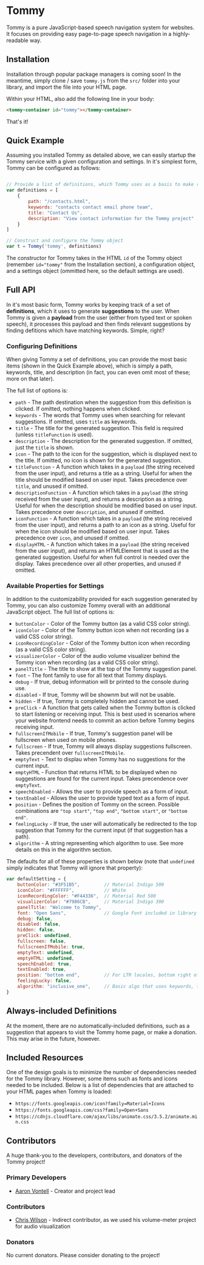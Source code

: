 # Tommy

Tommy is a pure JavaScript-based speech navigation system for websites. It focuses on providing easy page-to-page speech navigation in a highly-readable way.

## Installation

Installation through popular package managers is coming soon! In the meantime, simply clone / save `tommy.js` from the `src/` folder into your library, and import the file into your HTML page.

Within your HTML, also add the following line in your body:
```html
<tommy-container id="tommy"></tommy-container>
```

That's it!

## Quick Example

Assuming you installed Tommy as detailed above, we can easily startup the Tommy service with a given configuration and settings. In it's simplest form, Tommy can be configured as follows:

```javascript

// Provide a list of definitions, which Tommy uses as a basis to make recommendations
var definitions = [
    {
        path: "/contacts.html",
        keywords: "contacts contact email phone team",
        title: "Contact Us",
        description: "View contact information for the Tommy project"
    }
]

// Construct and configure the Tommy object
var t = Tommy('tommy', definitions)
```

The constructor for Tommy takes in the HTML `id` of the Tommy object (remember `id="tommy"` from the Installation section), a configuration object, and a settings object (ommitted here, so the default settings are used).

## Full API

In it's most basic form, Tommy works by keeping track of a set of **definitions**, which it uses to generate **suggestions** to the user. When Tommy is given a **payload** from the user (either from typed text or spoken speech), it processes this payload and then finds relevant suggestions by finding defitions which have matching keywords. Simple, right?

### Configuring Definitions

When giving Tommy a set of definitions, you can provide the most basic items (shown in the Quick Example above), which is simply a path, keywords, title, and description (in fact, you can even omit most of these; more on that later).

The full list of options is:

* `path` - The path destination when the suggestion from this definition is clicked. If omitted, nothing happens when clicked.
* `keywords` - The words that Tommy uses when searching for relevant suggestions. If omitted, uses `title` as keywords.
* `title` - The title for the generated suggestion. This field is required (unless `titleFunction` is used).
* `description` - The description for the generated suggestion. If omitted, just the `title` is shown.
* `icon` - The path to the icon for the suggestion, which is displayed next to the title. If omitted, no icon is shown for the generated suggestion.
* `titleFunction` - A function which takes in a `payload` (the string received from the user input), and returns a title as a string. Useful for when the title should be modified based on user input. Takes precedence over `title`, and unused if omitted.
* `descriptionFunction` - A function which takes in a `payload` (the string received from the user input), and returns a description as a string. Useful for when the description should be modified based on user input. Takes precedence over `description`, and unused if omitted.
* `iconFunction` - A function which takes in a `payload` (the string received from the user input), and returns a path to an icon as a string. Useful for when the icon should be modified based on user input. Takes precedence over `icon`, and unused if omitted.
* `displayHTML` - A function which takes in a `payload` (the string received from the user input), and returns an HTMLElement that is used as the generated suggestion. Useful for when full control is needed over the display. Takes precedence over all other properties, and unused if omitted.

### Available Properties for Settings

In addition to the customizability provided for each suggestion generated by Tommy, you can also customize Tommy overall with an additional JavaScript object. The full list of options is:

* `buttonColor` - Color of the Tommy button (as a valid CSS color string).
* `iconColor` - Color of the Tommy button icon when not recording (as a valid CSS color string).
* `iconRecordingColor` - Color of the Tommy button icon when recording (as a valid CSS color string).
* `visualizerColor` - Color of the audio volume visualizer behind the Tommy icon when recording (as a valid CSS color string).
* `panelTitle` - The title to show at the top of the Tommy suggestion panel.
* `font` - The font family to use for all text that Tommy displays.
* `debug` - If true, debug information will br printed to the console during use.
* `disabled` - If true, Tommy will be shownm but will not be usable.
* `hidden` - If true, Tommy is completely hidden and cannot be used.
* `preClick` - A function that gets called when the Tommy button is clicked to start listening or receiving input. This is best used in scenarios where your website frontend needs to commit an action before Tommy begins receiving input.
* `fullscreenIfMobile` - If true, Tommy's suggestion panel will be fullscreen when used on mobile phones.
* `fullscreen` - If true, Tommy will always display suggestions fullscreen. Takes precendent over `fullscreenIfMobile`.
* `emptyText` - Text to displau when Tommy has no suggestions for the current input.
* `emptyHTML` - Function that returns HTML to be displayed when no suggestions are found for the current input. Takes precendence over `emptyText`.
* `speechEnabled` - Allows the user to provide speech as a form of input.
* `textEnabled` - Allows the user to provide typed text as a form of input.
* `position` - Defines the position of Tommy on the screen. Possible combinations are `"top start"`, `"top end"`, `"bottom start"`, or `"bottom end"`.
* `feelingLucky` - If true, the user will automatically be redirected to the top suggestion that Tommy for the current input (if that suggestion has a path).
* `algorithm` - A string representing which algorithm to use. See more details on this in the algorithm section.

The defaults for all of these properties is shown below (note that `undefined` simply indicates that Tommy will ignore that property):

```javascript
var defaultSetting = {
    buttonColor: "#3F51B5",         // Material Indigo 500
    iconColor: "#FFFFFF",           // White
    iconRecordingColor: "#F44336",  // Material Red 500
    visualizerColor: "#7986CB",     // Material Indigo 300
    panelTitle: "Welcome to Tommy",
    font: "Open Sans",              // Google Font included in library
    debug: false,
    disabled: false,
    hidden: false,
    preClick: undefined,
    fullscreen: false,
    fullscreenIfMobile: true,
    emptyText: undefined,
    emptyHTML: undefined,
    speechEnabled: true,
    textEnabled: true,
    position: "bottom end",         // For LTR locales, bottom right of the screen
    feelingLucky: false,
    algorithm: "inclusive_one",     // Basic algo that uses keywords, titles, and descriptions for suggestions
}
```

## Always-included Definitions

At the moment, there are no automatically-included definitions, such as a suggestion that appears to visit the Tommy home page, or make a donation. This may arise in the future, however.

## Included Resources

One of the design goals is to minimize the number of dependencies needed for the Tommy library. However, some items such as fonts and icons needed to be included. Below is a list of dependencies that are attached to your HTML pages when Tommy is loaded:

* `https://fonts.googleapis.com/icon?family=Material+Icons`
* `https://fonts.googleapis.com/css?family=Open+Sans`
* `https://cdnjs.cloudflare.com/ajax/libs/animate.css/3.5.2/animate.min.css`

## Contributors

A huge thank-you to the developers, contributors, and donators of the Tommy project!

### Primary Developers

* [Aaron Vontell](http://avontell.com) - Creator and project lead

### Contributors

* [Chris Wilson](https://github.com/cwilso/volume-meter) - Indirect contributor, as we used his volume-meter project for audio visualization

### Donators

No current donators. Please consider donating to the project!
